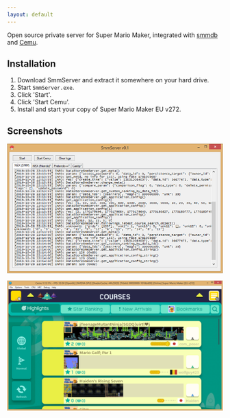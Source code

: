 ```yaml
---
layout: default
---
```


Open source private server for Super Mario Maker, integrated with [smmdb](https://smmdb.ddns.net) and [Cemu](https://cemu.info).

## Installation

1. Download SmmServer and extract it somewhere on your hard drive.
2. Start `SmmServer.exe`.
3. Click 'Start'.
4. Click 'Start Cemu'.
5. Install and start your copy of Super Mario Maker EU v272.

## Screenshots

![screenshot](/images/SmmServer.png)

![cemu](/images/Cemu.png)
